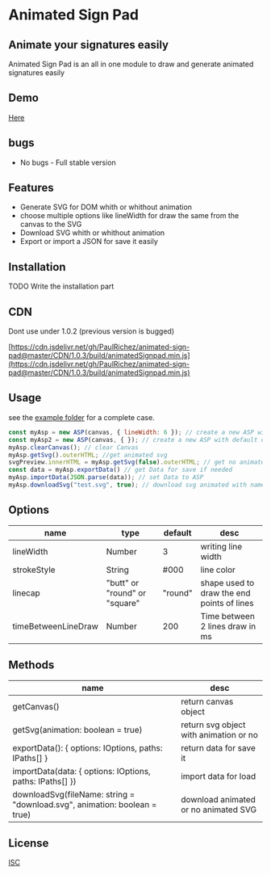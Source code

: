 # Animated Sign Pad
## Animate your signatures easily

Animated Sign Pad is an all in one module to draw and generate animated signatures easily 

## Demo

[Here](https://animated-sign-pad.vercel.app/)

## bugs
 - No bugs - Full stable version

## Features

- Generate SVG for DOM whith or whithout animation
- choose multiple options like lineWidth for draw the same from the canvas to the SVG
- Download SVG whith or whithout animation
- Export or import a JSON for save it easily


## Installation

TODO Write the installation part

## CDN

Dont use under 1.0.2 (previous version is bugged)

[https://cdn.jsdelivr.net/gh/PaulRichez/animated-sign-pad@master/CDN/1.0.3/build/animatedSignpad.min.js](https://cdn.jsdelivr.net/gh/PaulRichez/animated-sign-pad@master/CDN/1.0.3/build/animatedSignpad.min.js)

## Usage

see the [example folder](https://github.com/PaulRichez/animated-sign-pad/tree/master/examples) for a complete case.

```js
const myAsp = new ASP(canvas, { lineWidth: 6 }); // create a new ASP with lineWidth value 6
const myAsp2 = new ASP(canvas, { }); // create a new ASP with default options
myAsp.clearCanvas(); // clear Canvas
myAsp.getSvg().outerHTML; //get animated svg
svgPreview.innerHTML = myAsp.getSvg(false).outerHTML; // get no animated svg
const data = myAsp.exportData() // get Data for save if needed
myAsp.importData(JSON.parse(data)); // set Data to ASP
myAsp.downloadSvg("test.svg", true); // download svg animated with name test.svg
```

## Options

| name        | type                          | default | desc                                       |
| ------- | ------- | ------- | ------- |
| lineWidth   | Number                        | 3       | writing line width                         |
| strokeStyle | String                        | #000    | line color                                 |
| linecap     | "butt" or "round" or "square" | "round" | shape used to draw the end points of lines |
| timeBetweenLineDraw     | Number | 200 | Time between 2 lines draw in ms |

## Methods
| name | desc |
| ------- | ------- |
| getCanvas() | return canvas object |
| getSvg(animation: boolean = true) | return svg object with animation or no |
| exportData(): { options: IOptions, paths: IPaths[] } | return data for save it |
| importData(data: { options: IOptions, paths: IPaths[] }) | import data for load |
| downloadSvg(fileName: string = "download.svg", animation: boolean = true) | download animated or no animated SVG |


## License

[ISC](https://gist.github.com/indexzero/10602128#file-isc-md) 
